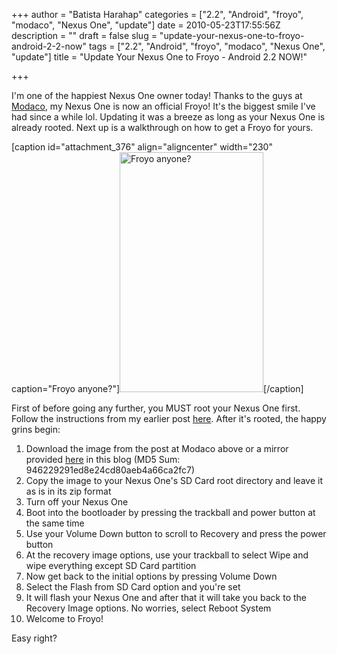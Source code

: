 +++
author = "Batista Harahap"
categories = ["2.2", "Android", "froyo", "modaco", "Nexus One", "update"]
date = 2010-05-23T17:55:56Z
description = ""
draft = false
slug = "update-your-nexus-one-to-froyo-android-2-2-now"
tags = ["2.2", "Android", "froyo", "modaco", "Nexus One", "update"]
title = "Update Your Nexus One to Froyo - Android 2.2 NOW!"

+++


I'm one of the happiest Nexus One owner today! Thanks to the guys at <a href="http://android.modaco.com/content/google-nexus-one-nexusone-modaco-com/309286/frf50-froyo-pre-rooted-update-zip/" target="_blank">Modaco</a>, my Nexus One is now an official Froyo! It's the biggest smile I've had since a while lol. Updating it was a breeze as long as your Nexus One is already rooted. Next up is a walkthrough on how to get a Froyo for yours.

[caption id="attachment_376" align="aligncenter" width="230" caption="Froyo anyone?"]<a href="http://www.bango29.com/go/wp-content/uploads/2010/05/froyo.png"><img class="size-full wp-image-376  " title="Froyo anyone?" src="http://www.bango29.com/go/wp-content/uploads/2010/05/froyo.png" alt="Froyo anyone?" width="230" height="384" /></a>[/caption]

First of before going any further, you MUST root your Nexus One first. Follow the instructions from my earlier post <a href="http://www.bango29.com/go/blog/2010/rooting-my-nexus-one-cyanogen-mod" target="_blank">here</a>. After it's rooted, the happy grins begin:
<ol>
	<li>Download the image from the post at Modaco above or a mirror provided <a href="http://bango29.com/android/update-nexusone-FRF50-signed.zip" target="_blank">here</a> in this blog (MD5 Sum: 946229291ed8e24cd80aeb4a66ca2fc7)</li>
	<li>Copy the image to your Nexus One's SD Card root directory and leave it as is in its zip format</li>
	<li>Turn off your Nexus One</li>
	<li>Boot into the bootloader by pressing the trackball and power button at the same time</li>
	<li>Use your Volume Down button to scroll to Recovery and press the power button</li>
	<li>At the recovery image options, use your trackball to select Wipe and wipe everything except SD Card partition</li>
	<li>Now get back to the initial options by pressing Volume Down</li>
	<li>Select the Flash from SD Card option and you're set</li>
	<li>It will flash your Nexus One and after that it will take you back to the Recovery Image options. No worries, select Reboot System</li>
	<li>Welcome to Froyo!</li>
</ol>
Easy right?